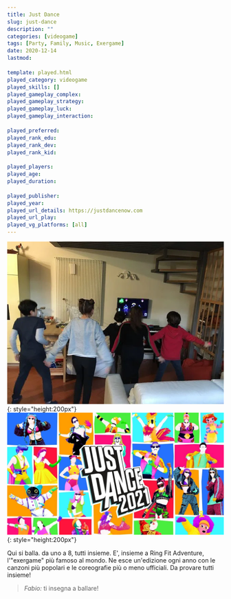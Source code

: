 ```yaml
---
title: Just Dance
slug: just-dance
description: ""
categories: [videogame]
tags: [Party, Family, Music, Exergame]
date: 2020-12-14
lastmod: 

template: played.html
played_category: videogame
played_skills: []
played_gameplay_complex: 
played_gameplay_strategy: 
played_gameplay_luck: 
played_gameplay_interaction: 

played_preferred: 
played_rank_edu: 
played_rank_dev: 
played_rank_kid: 

played_players: 
played_age: 
played_duration: 

played_publisher: 
played_year: 
played_url_details: https://justdancenow.com
played_url_play: 
played_vg_platforms: [all]
---
```


![](img/just_dance_2.webp){: style="height:200px"}
![](img/just_dance_2021.webp){: style="height:200px"}

Qui si balla. da uno a 8, tutti insieme.
E', insieme a Ring Fit Adventure, l'"exergame" più famoso al mondo. Ne esce un'edizione ogni anno con le canzoni più popolari e le coreografie più o meno ufficiali. Da provare tutti insieme!

> *Fabio:*
> ti insegna a ballare!
